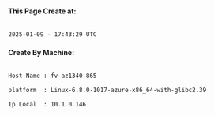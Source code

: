 
   
#### This Page Create at:

```bash

2025-01-09 - 17:43:29 UTC

```

#### Create By Machine:

```bash

Host Name : fv-az1340-865

platform  : Linux-6.8.0-1017-azure-x86_64-with-glibc2.39

Ip Local  : 10.1.0.146

```

